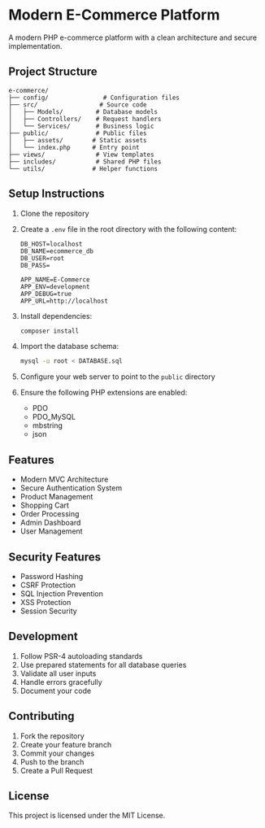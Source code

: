 # Modern E-Commerce Platform

A modern PHP e-commerce platform with a clean architecture and secure implementation.

## Project Structure

```
e-commerce/
├── config/               # Configuration files
├── src/                 # Source code
│   ├── Models/         # Database models
│   ├── Controllers/    # Request handlers
│   └── Services/       # Business logic
├── public/             # Public files
│   ├── assets/        # Static assets
│   └── index.php      # Entry point
├── views/              # View templates
├── includes/           # Shared PHP files
└── utils/             # Helper functions
```

## Setup Instructions

1. Clone the repository
2. Create a `.env` file in the root directory with the following content:
   ```
   DB_HOST=localhost
   DB_NAME=ecommerce_db
   DB_USER=root
   DB_PASS=
   
   APP_NAME=E-Commerce
   APP_ENV=development
   APP_DEBUG=true
   APP_URL=http://localhost
   ```

3. Install dependencies:
   ```bash
   composer install
   ```

4. Import the database schema:
   ```bash
   mysql -u root < DATABASE.sql
   ```

5. Configure your web server to point to the `public` directory

6. Ensure the following PHP extensions are enabled:
   - PDO
   - PDO_MySQL
   - mbstring
   - json

## Features

- Modern MVC Architecture
- Secure Authentication System
- Product Management
- Shopping Cart
- Order Processing
- Admin Dashboard
- User Management

## Security Features

- Password Hashing
- CSRF Protection
- SQL Injection Prevention
- XSS Protection
- Session Security

## Development

1. Follow PSR-4 autoloading standards
2. Use prepared statements for all database queries
3. Validate all user inputs
4. Handle errors gracefully
5. Document your code

## Contributing

1. Fork the repository
2. Create your feature branch
3. Commit your changes
4. Push to the branch
5. Create a Pull Request

## License

This project is licensed under the MIT License.